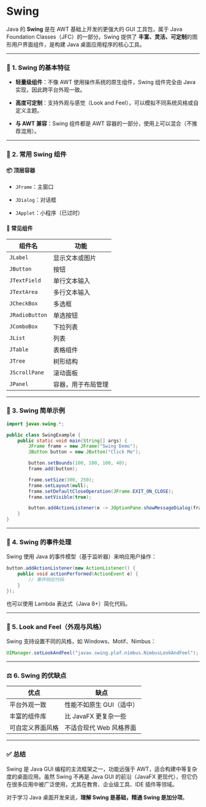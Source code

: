
# Swing

Java 的 **Swing** 是在 AWT 基础上开发的更强大的 GUI 工具包，属于 Java Foundation Classes（JFC）的一部分。Swing 提供了 **丰富、灵活、可定制**的图形用户界面组件，是构建 Java 桌面应用程序的核心工具。

---

### 🧱 1. Swing 的基本特征

- **轻量级组件**：不像 AWT 使用操作系统的原生组件，Swing 组件完全由 Java 实现，因此跨平台外观一致。
    
- **高度可定制**：支持外观与感觉（Look and Feel），可以模拟不同系统风格或自定义主题。
    
- **与 AWT 兼容**：Swing 组件都是 AWT 容器的一部分，使用上可以混合（不推荐混用）。
    

---

### 🧩 2. 常用 Swing 组件

#### 📦 顶层容器

- `JFrame`：主窗口
    
- `JDialog`：对话框
    
- `JApplet`：小程序（已过时）
    

#### 🧱 常见组件

|组件名|功能|
|---|---|
|`JLabel`|显示文本或图片|
|`JButton`|按钮|
|`JTextField`|单行文本输入|
|`JTextArea`|多行文本输入|
|`JCheckBox`|多选框|
|`JRadioButton`|单选按钮|
|`JComboBox`|下拉列表|
|`JList`|列表|
|`JTable`|表格组件|
|`JTree`|树形结构|
|`JScrollPane`|滚动面板|
|`JPanel`|容器，用于布局管理|

---

### 🧭 3. Swing 简单示例

```java
import javax.swing.*;

public class SwingExample {
    public static void main(String[] args) {
        JFrame frame = new JFrame("Swing Demo");
        JButton button = new JButton("Click Me");

        button.setBounds(100, 100, 100, 40);
        frame.add(button);

        frame.setSize(300, 250);
        frame.setLayout(null);
        frame.setDefaultCloseOperation(JFrame.EXIT_ON_CLOSE);
        frame.setVisible(true);

        button.addActionListener(e -> JOptionPane.showMessageDialog(frame, "Button Clicked!"));
    }
}
```

---

### 🧩 4. Swing 的事件处理

Swing 使用 Java 的事件模型（基于监听器）来响应用户操作：

```java
button.addActionListener(new ActionListener() {
    public void actionPerformed(ActionEvent e) {
        // 事件响应代码
    }
});
```

也可以使用 Lambda 表达式（Java 8+）简化代码。

---

### 🎨 5. Look and Feel（外观与风格）

Swing 支持设置不同的风格，如 Windows、Motif、Nimbus：

```java
UIManager.setLookAndFeel("javax.swing.plaf.nimbus.NimbusLookAndFeel");
```

---

### ⚖️ 6. Swing 的优缺点

|优点|缺点|
|---|---|
|平台外观一致|性能不如原生 GUI（适中）|
|丰富的组件库|比 JavaFX 更复杂一些|
|可自定义界面风格|不适合现代 Web 风格界面|

---

### ✅ 总结

Swing 是 Java GUI 编程的主流框架之一，功能远强于 AWT，适合构建中等复杂度的桌面应用。虽然 Swing 不再是 Java GUI 的前沿（JavaFX 更现代），但它仍在很多应用中被广泛使用，尤其在教育、企业级工具、IDE 插件等领域。

对于学习 Java 桌面开发来说，**理解 Swing 是基础，精通 Swing 是加分项**。
